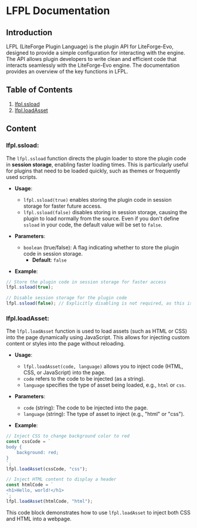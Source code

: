 # LFPL Documentation

## Introduction

LFPL (LiteForge Plugin Language) is the plugin API for LiteForge-Evo, designed to provide a simple configuration for interacting with the engine. The API allows plugin developers to write clean and efficient code that interacts seamlessly with the LiteForge-Evo engine. The documentation provides an overview of the key functions in LFPL.

## Table of Contents
1. [lfpl.ssload](#lfplssload)
2. [lfpl.loadAsset](#lfplloadasset)

## Content

### **lfpl.ssload**:
The `lfpl.ssload` function directs the plugin loader to store the plugin code in **session storage**, enabling faster loading times. This is particularly useful for plugins that need to be loaded quickly, such as themes or frequently used scripts.

- **Usage**:
  - `lfpl.ssload(true)` enables storing the plugin code in session storage for faster future access.
  - `lfpl.ssload(false)` disables storing in session storage, causing the plugin to load normally from the source. Even if you don't define `ssload` in your code, the default value will be set to `false`.

- **Parameters**:
  - `boolean` (true/false): A flag indicating whether to store the plugin code in session storage.
    - **Default**: `false`

- **Example**:
```js
// Store the plugin code in session storage for faster access
lfpl.ssload(true);

// Disable session storage for the plugin code
lfpl.ssload(false); // Explicitly disabling is not required, as this is the default behaviour.
```

### **lfpl.loadAsset**:
The `lfpl.loadAsset` function is used to load assets (such as HTML or CSS) into the page dynamically using JavaScript. This allows for injecting custom content or styles into the page without reloading.

- **Usage**:
  - `lfpl.loadAsset(code, language)` allows you to inject code (HTML, CSS, or JavaScript) into the page.
  - `code` refers to the code to be injected (as a string).
  - `language` specifies the type of asset being loaded, e.g., `html` or `css`.

- **Parameters**:
  - `code` (string): The code to be injected into the page.
  - `language` (string): The type of asset to inject (e.g., "html" or "css").

- **Example**:
```js
// Inject CSS to change background color to red
const cssCode = `
body {
	background: red;
}
`;
lfpl.loadAsset(cssCode, "css");

// Inject HTML content to display a header
const htmlCode = `
<h1>Hello, world!</h1>
`;
lfpl.loadAsset(htmlCode, "html");
```
This code block demonstrates how to use `lfpl.loadAsset` to inject both CSS and HTML into a webpage.
